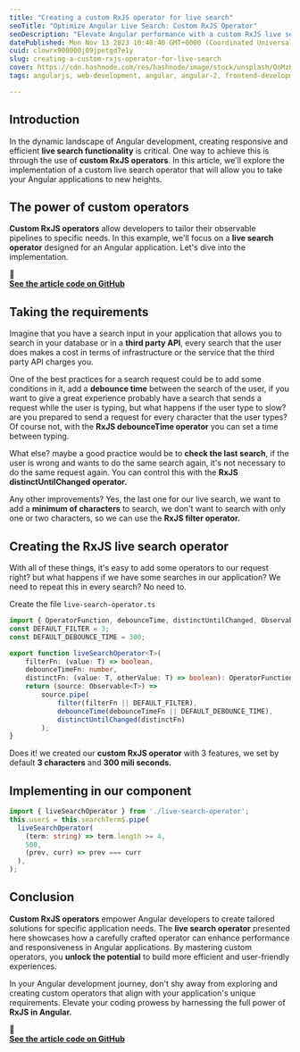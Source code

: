 ```yaml
---
title: "Creating a custom RxJS operator for live search"
seoTitle: "Optimize Angular Live Search: Custom RxJS Operator"
seoDescription: "Elevate Angular performance with a custom RxJS live search operator. Enhance responsiveness, minimize redundant requests, and set smart character filters."
datePublished: Mon Nov 13 2023 10:40:40 GMT+0000 (Coordinated Universal Time)
cuid: clowrx900000j09jpetgd7e1y
slug: creating-a-custom-rxjs-operator-for-live-search
cover: https://cdn.hashnode.com/res/hashnode/image/stock/unsplash/QoMzbNiTApY/upload/3157d09509ef771d08338073c00e0188.jpeg
tags: angularjs, web-development, angular, angular-2, frontend-development

---
```


## Introduction

In the dynamic landscape of Angular development, creating responsive and efficient **live search functionality** is critical. One way to achieve this is through the use of **custom RxJS operators**. In this article, we'll explore the implementation of a custom live search operator that will allow you to take your Angular applications to new heights.

## The power of custom operators

**Custom RxJS operators** allow developers to tailor their observable pipelines to specific needs. In this example, we'll focus on a **live search operator** designed for an Angular application. Let's dive into the implementation.

<div data-node-type="callout">
<div data-node-type="callout-emoji">🚀</div>
<div data-node-type="callout-text"><a target="_blank" rel="noopener noreferrer nofollow" href="https://github.com/rubenperegrina/rxjs-custom-operator" style="pointer-events: none"><strong>See the article code on GitHub</strong></a></div>
</div>

## Taking the requirements

Imagine that you have a search input in your application that allows you to search in your database or in a **third party API**, every search that the user does makes a cost in terms of infrastructure or the service that the third party API charges you.

One of the best practices for a search request could be to add some conditions in it, add a **debounce time** between the search of the user, if you want to give a great experience probably have a search that sends a request while the user is typing, but what happens if the user type to slow? are you prepared to send a request for every character that the user types? Of course not, with the **RxJS debounceTime operator** you can set a time between typing.

What else? maybe a good practice would be to **check the last search**, if the user is wrong and wants to do the same search again, it's not necessary to do the same request again. You can control this with the **RxJS distinctUntilChanged operator.**

Any other improvements? Yes, the last one for our live search, we want to add a **minimum of characters** to search, we don't want to search with only one or two characters, so we can use the **RxJS filter operator.**

## Creating the RxJS live search operator

With all of these things, it's easy to add some operators to our request right? but what happens if we have some searches in our application? We need to repeat this in every search? No need to.

Create the file `live-search-operator.ts`

```typescript
import { OperatorFunction, debounceTime, distinctUntilChanged, Observable, filter } from 'rxjs';
const DEFAULT_FILTER = 3;
const DEFAULT_DEBOUNCE_TIME = 300;

export function liveSearchOperator<T>(
    filterFn: (value: T) => boolean,
    debounceTimeFn: number,
    distinctFn: (value: T, otherValue: T) => boolean): OperatorFunction<T, T> {
    return (source: Observable<T>) =>
        source.pipe(
            filter(filterFn || DEFAULT_FILTER),
            debounceTime(debounceTimeFn || DEFAULT_DEBOUNCE_TIME),
            distinctUntilChanged(distinctFn)
        );
}
```

Does it! we created our **custom RxJS operator** with 3 features, we set by default **3 characters** and **300 mili seconds.**

## Implementing in our component

```typescript
import { liveSearchOperator } from './live-search-operator';
this.user$ = this.searchTerm$.pipe(
  liveSearchOperator(
    (term: string) => term.length >= 4,
    500,
    (prev, curr) => prev === curr
  ),
);
```

## Conclusion

**Custom RxJS operators** empower Angular developers to create tailored solutions for specific application needs. The **live search operator** presented here showcases how a carefully crafted operator can enhance performance and responsiveness in Angular applications. By mastering custom operators, you **unlock the potential** to build more efficient and user-friendly experiences.

In your Angular development journey, don't shy away from exploring and creating custom operators that align with your application's unique requirements. Elevate your coding prowess by harnessing the full power of **RxJS in Angular.**

<div data-node-type="callout">
<div data-node-type="callout-emoji">🚀</div>
<div data-node-type="callout-text"><a target="_blank" rel="noopener noreferrer nofollow" href="https://github.com/rubenperegrina/rxjs-custom-operator" style="pointer-events: none"><strong>See the article code on GitHub</strong></a></div>
</div>